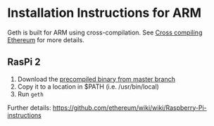 # Installation Instructions for ARM

Geth is built for ARM using cross-compilation. See [Cross compiling Ethereum](https://github.com/ethereum/go-ethereum/wiki/Cross-compiling-Ethereum) for more details.

## RasPi 2

1. Download the [precompiled binary from master branch](https://build.ethdev.com/builds/ARM%20Go%20master%20branch/geth-ARM-latest.tar.bz2)
1. Copy it to a location in $PATH (i.e. /usr/bin/local)
1. Run `geth`

Further details: https://github.com/ethereum/wiki/wiki/Raspberry-Pi-instructions